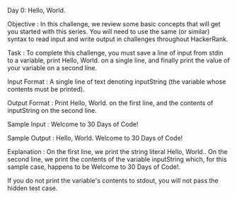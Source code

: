 Day 0: Hello, World.

Objective : 
In this challenge, we review some basic concepts that will get you started with this series. You will need to use the same (or similar) syntax to read input and write output in challenges throughout HackerRank.

Task : 
To complete this challenge, you must save a line of input from stdin to a variable, print Hello, World. on a single line, and finally print the value of your variable on a second line.

Input Format : 
A single line of text denoting inputString (the variable whose contents must be printed).

Output Format : 
Print Hello, World. on the first line, and the contents of inputString on the second line.

Sample Input : 
Welcome to 30 Days of Code!

Sample Output : 
Hello, World. 
Welcome to 30 Days of Code!

Explanation : 
On the first line, we print the string literal Hello, World.. On the second line, we print the contents of the variable inputString which, for this sample case, happens to be Welcome to 30 Days of Code!.

If you do not print the variable's contents to stdout, you will not pass the hidden test case.
